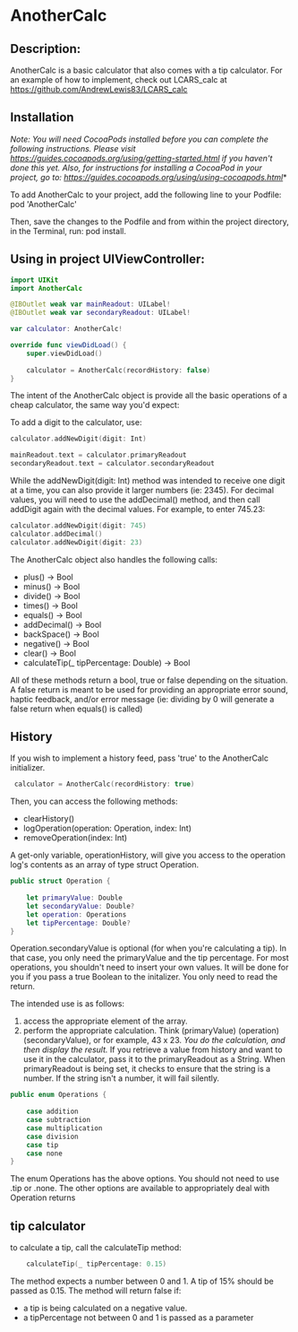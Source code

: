 # AnotherCalc

## Description:
AnotherCalc is a basic calculator that also comes with a tip calculator. For an example of how to implement, check out LCARS_calc at https://github.com/AndrewLewis83/LCARS_calc

## Installation

*Note: You will need CocoaPods installed before you can complete the following instructions. Please visit https://guides.cocoapods.org/using/getting-started.html if you haven't done this yet. Also, for instructions for installing a CocoaPod in your project, go to: https://guides.cocoapods.org/using/using-cocoapods.html**

To add AnotherCalc to your project, add the following line to your Podfile:
pod 'AnotherCalc'

Then, save the changes to the Podfile and from within the project directory, in the Terminal, run: pod install.

## Using in project UIViewController:

```swift
import UIKit
import AnotherCalc

@IBOutlet weak var mainReadout: UILabel!
@IBOutlet weak var secondaryReadout: UILabel!

var calculator: AnotherCalc!

override func viewDidLoad() {
    super.viewDidLoad()
    
    calculator = AnotherCalc(recordHistory: false)
}
```

The intent of the AnotherCalc object is provide all the basic operations of a cheap calculator, the same way you'd expect:

To add a digit to the calculator, use:

```swift
calculator.addNewDigit(digit: Int)

mainReadout.text = calculator.primaryReadout
secondaryReadout.text = calculator.secondaryReadout
```
While the addNewDigit(digit: Int) method was intended to receive one digit at a time, you can also provide it larger numbers (ie: 2345). For decimal values, you will need to use the addDecimal() method, and then call addDigit again with the decimal values. For example, to enter 745.23:

```swift
calculator.addNewDigit(digit: 745)
calculator.addDecimal()
calculator.addNewDigit(digit: 23)
```

The AnotherCalc object also handles the following calls:
- plus() -> Bool
- minus() -> Bool
- divide() -> Bool
- times() -> Bool
- equals() -> Bool
- addDecimal() -> Bool
- backSpace() -> Bool
- negative() -> Bool
- clear() -> Bool
- calculateTip(_ tipPercentage: Double) -> Bool

All of these methods return a bool, true or false depending on the situation. A false return is meant to be used for providing an appropriate error sound, haptic feedback, and/or error message (ie: dividing by 0 will generate a false return when equals() is called)

## History

If you wish to implement a history feed, pass 'true' to the AnotherCalc initializer.

```swift
 calculator = AnotherCalc(recordHistory: true)
```

Then, you can access the following methods:
- clearHistory()
- logOperation(operation: Operation, index: Int)
- removeOperation(index: Int)

A get-only variable, operationHistory, will give you access to the operation log's contents as an array of type struct Operation.

```swift 
public struct Operation {
    
    let primaryValue: Double
    let secondaryValue: Double?
    let operation: Operations
    let tipPercentage: Double?
}
```        

Operation.secondaryValue is optional (for when you're calculating a tip). In that case, you only need the primaryValue and the tip percentage. For most operations, you shouldn't need to insert your own values. It will be done for you if you pass a true Boolean to the initalizer. You only need to read the return. 

The intended use is as follows:
1. access the appropriate element of the array.
2. perform the appropriate calculation. Think (primaryValue) (operation) (secondaryValue), or for example, 43 x 23. *You do the calculation, and then display the result.* If you retrieve a value from history and want to use it in the calculator, pass it to the primaryReadout as a String. When primaryReadout is being set, it checks to ensure that the string is a number. If the string isn't a number, it will fail silently.

```swift
public enum Operations {
    
    case addition
    case subtraction
    case multiplication
    case division
    case tip
    case none
}
```
The enum Operations has the above options. You should not need to use .tip or .none. The other options are available to appropriately deal with Operation returns 

## tip calculator

to calculate a tip, call the calculateTip method:

```swift
    calculateTip(_ tipPercentage: 0.15)
```

The method expects a number between 0 and 1. A tip of 15% should be passed as 0.15. The method will return false if:

- a tip is being calculated on a negative value.
- a tipPercentage not between 0 and 1 is passed as a parameter 


